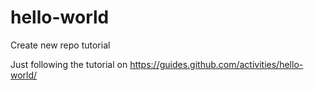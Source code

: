 # hello-world
Create new repo tutorial

Just following the tutorial on https://guides.github.com/activities/hello-world/

